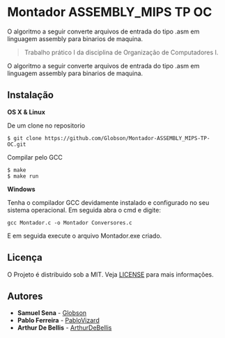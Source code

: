 # Montador ASSEMBLY_MIPS TP OC
O algoritmo a seguir converte arquivos de entrada do tipo .asm em linguagem assembly para binarios de maquina.
[](https://i.imgur.com/1RqcuFB.jpg)
>Trabalho prático I da disciplina de Organização de Computadores I.





O algoritmo a seguir converte arquivos de entrada do tipo .asm em linguagem assembly para binarios de maquina.

## Instalação

**OS X & Linux**

De um clone no repositorio
```
$ git clone https://github.com/Globson/Montador-ASSEMBLY_MIPS-TP-OC.git
```

Compilar pelo GCC
```
$ make
$ make run
```

**Windows**

Tenha o compilador GCC devidamente instalado e configurado no seu sistema operacional. Em seguida abra o cmd e digite:
```
gcc Montador.c -o Montador Conversores.c
```
E em seguida execute o arquivo Montador.exe criado.

## Licença

O Projeto é distribuido sob a MIT.
Veja [LICENSE](https://github.com/Globson/Montador-ASSEMBLY_MIPS-TP-OC/blob/master/LICENSE) para mais informações.



## Autores


* **Samuel Sena** - [Globson](https://github.com/Globson)
* **Pablo Ferreira**  - [PabloVizard](https://github.com/PabloVizard)
* **Arthur De Bellis** - [ArthurDeBellis](https://github.com/ArthurDeBellis)
